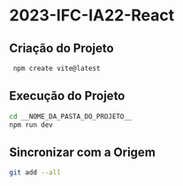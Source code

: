 # 2023-IFC-IA22-React

## Criação do Projeto

```sh
 npm create vite@latest
 ```

 ## Execução do Projeto

```sh
cd __NOME_DA_PASTA_DO_PROJETO__
npm run dev
```

## Sincronizar com a Origem 

```sh
git add --all
```